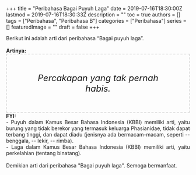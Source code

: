 +++
title = "Peribahasa Bagai Puyuh Laga"
date = 2019-07-16T18:30:00Z
lastmod = 2019-07-16T18:30:33Z
description = ""
toc = true
authors = []
tags = ["Peribahasa", "Peribahasa B"]
categories = ["Peribahasa"]
series = []
featuredImage = ""
draft = false
+++

<div dir="ltr" style="text-align: left;" trbidi="on"><div style="text-align: justify;">Berikut ini adalah arti dari peribahasa “Bagai puyuh laga”.</div><br /><div style="text-align: justify;"><b>Artinya:</b></div><div style="border: 2px dashed #ddd; font-size: 24px; height: auto; margin: 0 auto; padding: 50px; text-align: center; width: auto;"><i>Percakapan yang tak pernah habis.</i></div><div style="text-align: justify;"><b>FYI:</b><br />- Puyuh dalam Kamus Besar Bahasa Indonesia (KBBI) memiliki arti, yaitu burung yang tidak berekor yang termasuk keluarga Phasianidae, tidak dapat terbang tinggi, dan dapat diadu (jenisnya ada bermacam-macam, seperti -- benggala, -- lekir, -- rimba).<br />- Laga dalam Kamus Besar Bahasa Indonesia (KBBI) memiliki arti, yaitu perkelahian (tentang binatang).<br /><br /></div><div style="text-align: justify;">Demikian arti dari peribahasa "Bagai puyuh laga". Semoga bermanfaat.</div></div>
